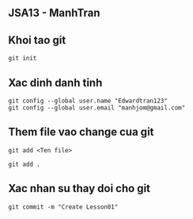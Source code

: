 ## JSA13 - ManhTran

## Khoi tao git
```
git init
```

## Xac dinh danh tinh
```
git config --global user.name "Edwardtran123"
git config --global user.email "manhjom@gmail.com"
```

## Them file vao change cua git
```
git add <Ten file>

git add .
```

## Xac nhan su thay doi cho git
```
git commit -m "Create Lesson01"